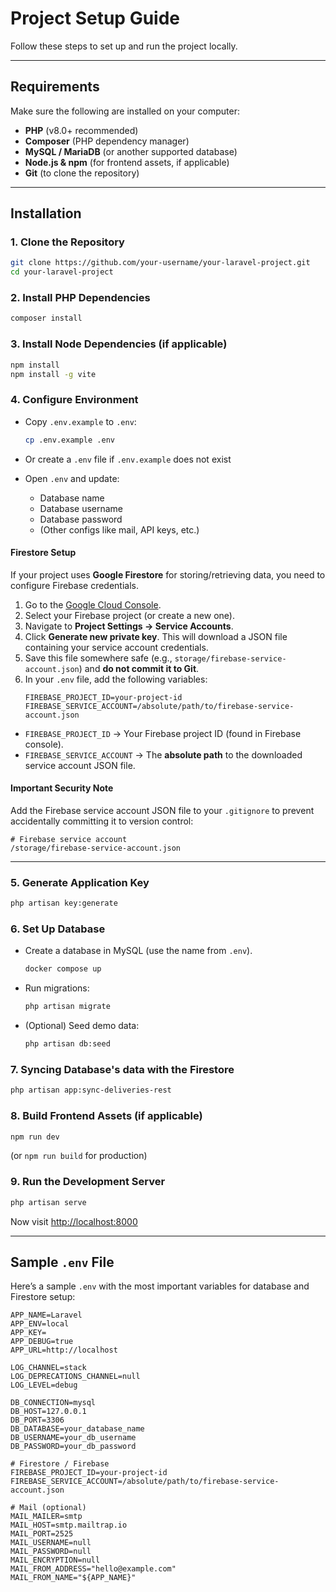 # Project Setup Guide

Follow these steps to set up and run the project locally.

---

##  Requirements
Make sure the following are installed on your computer:
- **PHP** (v8.0+ recommended)  
- **Composer** (PHP dependency manager)  
- **MySQL / MariaDB** (or another supported database)  
- **Node.js & npm** (for frontend assets, if applicable)  
- **Git** (to clone the repository)  

---

##  Installation

### 1. Clone the Repository
```bash
git clone https://github.com/your-username/your-laravel-project.git
cd your-laravel-project
```

### 2. Install PHP Dependencies
```bash
composer install
```

### 3. Install Node Dependencies (if applicable)
```bash
npm install
npm install -g vite
```

### 4. Configure Environment
- Copy `.env.example` to `.env`:
  ```bash
  cp .env.example .env
  ```
- Or create a `.env` file if `.env.example` does not exist
  
- Open `.env` and update:
  - Database name  
  - Database username  
  - Database password  
  - (Other configs like mail, API keys, etc.)  

#### Firestore Setup
If your project uses **Google Firestore** for storing/retrieving data, you need to configure Firebase credentials.

1. Go to the [Google Cloud Console](https://console.cloud.google.com/).  
2. Select your Firebase project (or create a new one).  
3. Navigate to **Project Settings → Service Accounts**.  
4. Click **Generate new private key**. This will download a JSON file containing your service account credentials.  
5. Save this file somewhere safe (e.g., `storage/firebase-service-account.json`) and **do not commit it to Git**.  
6. In your `.env` file, add the following variables:
   ```env
   FIREBASE_PROJECT_ID=your-project-id
   FIREBASE_SERVICE_ACCOUNT=/absolute/path/to/firebase-service-account.json
   ```

- `FIREBASE_PROJECT_ID` → Your Firebase project ID (found in Firebase console).  
- `FIREBASE_SERVICE_ACCOUNT` → The **absolute path** to the downloaded service account JSON file.  

#### Important Security Note
Add the Firebase service account JSON file to your `.gitignore` to prevent accidentally committing it to version control:

```
# Firebase service account
/storage/firebase-service-account.json
```

---

### 5. Generate Application Key
```bash
php artisan key:generate
```

### 6. Set Up Database
- Create a database in MySQL (use the name from `.env`).
  ```bash
  docker compose up
  ```
- Run migrations:
  ```bash
  php artisan migrate
  ```
- (Optional) Seed demo data:
  ```bash
  php artisan db:seed
  ```
### 7. Syncing Database's data with the Firestore
```bash
php artisan app:sync-deliveries-rest
```

### 8. Build Frontend Assets (if applicable)
```bash
npm run dev
```
(or `npm run build` for production)

### 9. Run the Development Server
```bash
php artisan serve
```
Now visit [http://localhost:8000](http://localhost:8000)

---

## Sample `.env` File

Here’s a sample `.env` with the most important variables for database and Firestore setup:

```env
APP_NAME=Laravel
APP_ENV=local
APP_KEY=
APP_DEBUG=true
APP_URL=http://localhost

LOG_CHANNEL=stack
LOG_DEPRECATIONS_CHANNEL=null
LOG_LEVEL=debug

DB_CONNECTION=mysql
DB_HOST=127.0.0.1
DB_PORT=3306
DB_DATABASE=your_database_name
DB_USERNAME=your_db_username
DB_PASSWORD=your_db_password

# Firestore / Firebase
FIREBASE_PROJECT_ID=your-project-id
FIREBASE_SERVICE_ACCOUNT=/absolute/path/to/firebase-service-account.json

# Mail (optional)
MAIL_MAILER=smtp
MAIL_HOST=smtp.mailtrap.io
MAIL_PORT=2525
MAIL_USERNAME=null
MAIL_PASSWORD=null
MAIL_ENCRYPTION=null
MAIL_FROM_ADDRESS="hello@example.com"
MAIL_FROM_NAME="${APP_NAME}"
```

